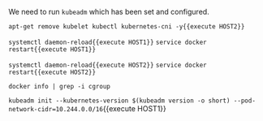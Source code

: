 We need to run `kubeadm` which has been set and configured. 

`apt-get remove kubelet kubectl kubernetes-cni -y{{execute HOST2}}`

`systemctl daemon-reload{{execute HOST1}}`
`service docker restart{{execute HOST1}}`

`systemctl daemon-reload{{execute HOST2}}`
`service docker restart{{execute HOST2}}`

`docker info | grep -i cgroup`

`kubeadm init --kubernetes-version $(kubeadm version -o short) --pod-network-cidr=10.244.0.0/16`{{execute HOST1}}

